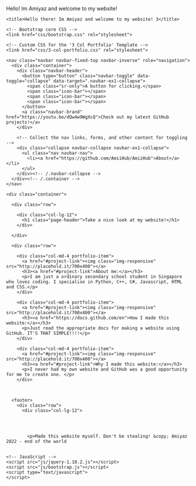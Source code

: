 Hello! Im Amiyaz and welcome to my website!
<html lang="en">
  <head>
    <meta charset="utf-8">
    <meta name="viewport" content="width=device-width, initial-scale=1.0">
    <meta name="description" content="">
    <meta name="author" content="">

    <title>Hello there! Im Amiyaz and welcome to my website! 3</title>

    <!-- Bootstrap core CSS -->
    <link href="css/bootstrap.css" rel="stylesheet">

    <!-- Custom CSS for the '3 Col Portfolio' Template -->
    <link href="css/3-col-portfolio.css" rel="stylesheet">
  </head>

  <body>

    <nav class="navbar navbar-fixed-top navbar-inverse" role="navigation">
      <div class="container">
        <div class="navbar-header">
          <button type="button" class="navbar-toggle" data-toggle="collapse" data-target=".navbar-ex1-collapse">
            <span class="sr-only">A button for clicking.</span>
            <span class="icon-bar"></span>
            <span class="icon-bar"></span>
            <span class="icon-bar"></span>
          </button>
          <a class="navbar-brand" href="https://youtu.be/dQw4w9WgXcQ">Check out my latest GitHub projects!</a>
        </div>

        <!-- Collect the nav links, forms, and other content for toggling -->
        <div class="collapse navbar-collapse navbar-ex1-collapse">
          <ul class="nav navbar-nav">
            <li><a href="https://github.com/AmiiHub/AmiiHub">About</a></li>
          </ul>
        </div><!-- /.navbar-collapse -->
      </div><!-- /.container -->
    </nav>

    <div class="container">

      <div class="row">

        <div class="col-lg-12">
          <h1 class="page-header">Take a nice look at my website!</h1>
        </div>

      </div>

      <div class="row">

        <div class="col-md-4 portfolio-item">
          <a href="#project-link"><img class="img-responsive" src="http://placehold.it/700x400"></a>
          <h3><a href="#project-link">About me:</a></h3>
          <p>I am just a ordinary secondary school student in Singapore who loves coding. I specialise in Python, C++, C#, Javascript, HTML and CSS.</p>
        </div>

        <div class="col-md-4 portfolio-item">
          <a href="#project-link"><img class="img-responsive" src="http://placehold.it/700x400"></a>
          <h3><a href="https://docs.github.com/en">How I made this website:</a></h3>
          <p>Just read the appropriate docs for making a website using GitHub. IT'S THAT SIMPLE!!!!</p>
        </div>

        <div class="col-md-4 portfolio-item">
          <a href="#project-link"><img class="img-responsive" src="http://placehold.it/700x400"></a>
          <h3><a href="#project-link">Why I made this website:</a></h3>
          <p>I never had my own website and GitHub was a good opportunity for me to create one. </p>
        </div>

    

      <footer>
        <div class="row">
          <div class="col-lg-12">
            
            
            
            
            <p>Made this website myself. Don't be stealing! &copy; Amiyaz 2022 - end of the world 
         
      
    <!-- JavaScript -->
    <script src="js/jquery-1.10.2.js"></script>
    <script src="js/bootstrap.js"></script>
    <script type="text/javascript">
    </script>
  

